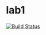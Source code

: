 # lab1

[![Build Status](https://travis-ci.com/itmo-java-basics-2020/task-1-nickplus11.svg?branch=master)](https://travis-ci.com/itmo-java-basics-2020/task-1-nickplus11) 